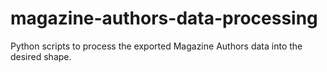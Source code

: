 # magazine-authors-data-processing
Python scripts to process the exported Magazine Authors data into the desired shape.
